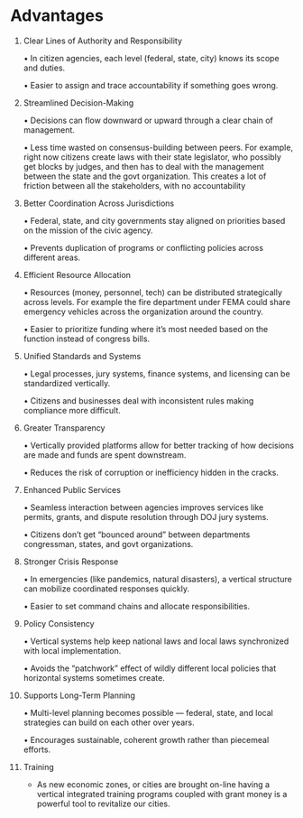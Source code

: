 # Advantages

1. Clear Lines of Authority and Responsibility

   • In citizen agencies, each level (federal, state, city) knows its scope and duties.

   • Easier to assign and trace accountability if something goes wrong.

2. Streamlined Decision-Making

   • Decisions can flow downward or upward through a clear chain of management.

   • Less time wasted on consensus-building between peers. For example, right now citizens create laws with their state legislator, who possibly get blocks by judges, and then has to deal with the management between the state and the govt organization. This creates a lot of friction between all the stakeholders, with no accountability

3. Better Coordination Across Jurisdictions

   • Federal, state, and city governments stay aligned on priorities based on the mission of the civic agency.

   • Prevents duplication of programs or conflicting policies across different areas.

4. Efficient Resource Allocation

   • Resources (money, personnel, tech) can be distributed strategically across levels. For example the fire department under FEMA could share emergency vehicles across the organization around the country.

   • Easier to prioritize funding where it’s most needed based on the function instead of congress bills.

5. Unified Standards and Systems

   • Legal processes, jury systems, finance systems, and licensing can be standardized vertically.

   • Citizens and businesses deal with inconsistent rules making compliance more difficult.

6. Greater Transparency

   • Vertically provided platforms allow for better tracking of how decisions are made and funds are spent downstream.

   • Reduces the risk of corruption or inefficiency hidden in the cracks.

7. Enhanced Public Services

   • Seamless interaction between agencies improves services like permits, grants, and dispute resolution through DOJ jury systems.

   • Citizens don’t get “bounced around” between departments congressman, states, and govt organizations.

8. Stronger Crisis Response

   • In emergencies (like pandemics, natural disasters), a vertical structure can mobilize coordinated responses quickly.

   • Easier to set command chains and allocate responsibilities.

9. Policy Consistency

   • Vertical systems help keep national laws and local laws synchronized with local implementation.

   • Avoids the “patchwork” effect of wildly different local policies that horizontal systems sometimes create.

10. Supports Long-Term Planning

    • Multi-level planning becomes possible — federal, state, and local strategies can build on each other over years.

    • Encourages sustainable, coherent growth rather than piecemeal efforts.

11. Training

    - As new economic zones, or cities are brought on-line having a vertical integrated training programs coupled with grant money is a powerful tool to revitalize our cities.
